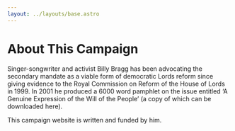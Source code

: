 ```yaml
---
layout: ../layouts/base.astro
---
```

# About This Campaign

Singer-songwriter and activist Billy Bragg has been advocating the secondary mandate as a viable form of democratic Lords reform since giving evidence to the Royal Commission on Reform of the House of Lords in 1999. In 2001 he produced a 6000 word pamphlet on the issue entitled ‘A Genuine Expression of the Will of the People’ (a copy of which can be downloaded here).

This campaign website is written and funded by him.
